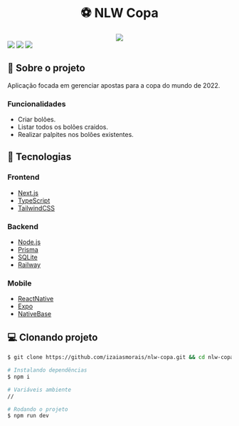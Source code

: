 <h1 align='center'>
   ⚽️ NLW Copa
</h1>

<div align='center'>
   <img src='https://i.imgur.com/7UPq7ad.png' />
</div>

<div>
<img src="https://img.shields.io/static/v1?label=LICENSE&message=MIT&color=129E57&style=for-the-badge"/> <img src="https://img.shields.io/static/v1?label=STATUS&message=DEVELOPING&color=129E57&style=for-the-badge"/> <img src="https://img.shields.io/static/v1?label=NPM&message=V1.0.0&color=129E57&style=for-the-badge"/>
</div>

## 📃 Sobre o projeto

Aplicação focada em gerenciar apostas para a copa do mundo de 2022.

### Funcionalidades

- Criar bolões.
- Listar todos os bolões craidos.
- Realizar palpites nos bolões existentes.

## 🚀 Tecnologias

### Frontend

- [Next.js](https://nextjs.org/)
- [TypeScript](https://www.typescriptlang.org/)
- [TailwindCSS](https://tailwindcss.com/)

### Backend

- [Node.js](https://nodejs.org/en/)
- [Prisma](https://www.prisma.io/)
- [SQLite](https://www.sqlite.org/index.html)
- [Railway](https://railway.app/)

### Mobile

- [ReactNative](https://nodejs.org/en/)
- [Expo](https://nodejs.org/en/)
- [NativeBase](https://nativebase.io/)

## 💻 Clonando projeto

```bash
$ git clone https://github.com/izaiasmorais/nlw-copa.git && cd nlw-copa
```

```bash
# Instalando dependências
$ npm i

# Variáveis ambiente
//

# Rodando o projeto
$ npm run dev

```
